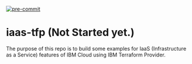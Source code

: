 [![pre-commit](https://github.com/ibm-xaas/iaas-tfp/actions/workflows/pre-commit.yaml/badge.svg)](https://github.com/ibm-xaas/iaas-tfp/actions/workflows/pre-commit.yaml)
# iaas-tfp (Not Started yet.)

The purpose of this repo is to build some examples for IaaS (Infrastructure as a Service) features of IBM Cloud using IBM Terraform Provider.
<!-- BEGINNING OF PRE-COMMIT-TERRAFORM DOCS HOOK -->

<!-- END OF PRE-COMMIT-TERRAFORM DOCS HOOK -->
